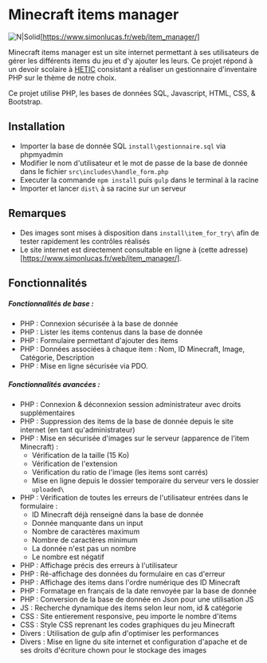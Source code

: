 # Minecraft items manager
![N|Solid](http://image.noelshack.com/fichiers/2017/09/1488649702-minecraft-items.gif)[https://www.simonlucas.fr/web/item_manager/]

Minecraft items manager est un site internet permettant à ses utilisateurs de gérer les différents items du jeu et d'y ajouter les leurs. Ce projet répond à un devoir scolaire à [HETIC](https://hetic.net/) consistant a réaliser un gestionnaire d'inventaire PHP sur le thème de notre choix.

Ce projet utilise PHP, les bases de données SQL, Javascript, HTML, CSS, & Bootstrap.

## Installation

- Importer la base de donnée SQL `install\gestionnaire.sql` via phpmyadmin
- Modifier le nom d'utilisateur et le mot de passe de la base de donnée dans le fichier `src\includes\handle_form.php`
- Executer la commande `npm install` puis `gulp` dans le terminal à la racine
- Importer et lancer `dist\` à sa racine sur un serveur

## Remarques
* Des images sont mises à disposition dans `install\item_for_try\` afin de tester rapidement les contrôles réalisés
* Le site internet est directement consultable en ligne à (cette adresse)[https://www.simonlucas.fr/web/item_manager/].

## Fonctionnalités

##### Fonctionnalités de base :
* PHP : Connexion sécurisée à la base de donnée
* PHP : Lister les items contenus dans la base de donnée
* PHP : Formulaire permettant d'ajouter des items
* PHP : Données associées à chaque item : Nom, ID Minecraft, Image, Catégorie, Description
* PHP : Mise en ligne sécurisée via PDO.

##### Fonctionnalités avancées :
* PHP : Connexion & déconnexion session administrateur avec droits supplémentaires
* PHP : Suppression des items de la base de donnée depuis le site internet (en tant qu'administrateur)
* PHP : Mise en sécurisée d'images sur le serveur (apparence de l'item Minecraft) :
    * Vérification de la taille (15 Ko)
    * Vérification de l'extension
    * Vérification du ratio de l'image (les items sont carrés)
    * Mise en ligne depuis le dossier temporaire du serveur vers le dossier `uploaded\`
* PHP : Vérification de toutes les erreurs de l'utilisateur entrées dans le formulaire :
    * ID Minecraft déjà renseigné dans la base de donnée
    * Donnée manquante dans un input
    * Nombre de caractères maximum
    * Nombre de caractères minimum
    * La donnée n'est pas un nombre
    * Le nombre est négatif
* PHP : Affichage précis des erreurs à l'utilisateur
* PHP : Ré-affichage des données du formulaire en cas d'erreur
* PHP : Affichage des items dans l'ordre numérique des ID Minecraft
* PHP : Formatage en français de la date renvoyée par la base de donnée
* PHP : Conversion de la base de donnée en Json pour une utilisation JS
* JS : Recherche dynamique des items selon leur nom, id & catégorie
* CSS : Site entierement responsive, peu importe le nombre d'items
* CSS : Style CSS reprenant les codes graphiques du jeu Minecraft
* Divers : Utilisation de gulp afin d'optimiser les performances
* Divers : Mise en ligne du site internet et configuration d'apache et de ses droits d'écriture chown pour le stockage des images